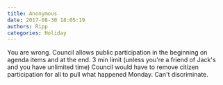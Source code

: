 ```yaml
---
title: Anonymous
date: 2017-08-30 18:05:19
authors: Ripp
categories: Holiday
---
```


 You are wrong. Council allows public participation in the beginning on agenda items and at the end. 3 min limit (unless you're a friend of Jack's and you have unlimited time)
Council would have to remove citizen participation for all to pull what happened Monday. Can't discriminate.